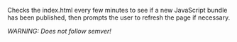 ﻿Checks the index.html every few minutes to see if a new JavaScript bundle has been published, then prompts the user to refresh the page if necessary.

_WARNING: Does not follow semver!_